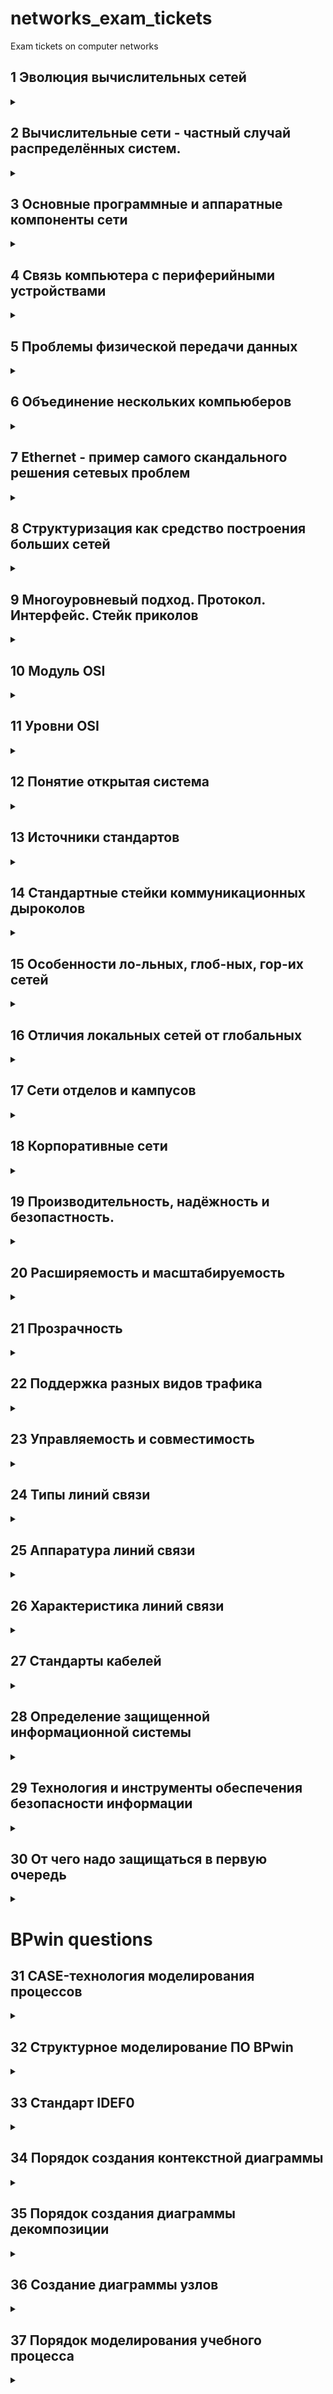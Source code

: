 # networks_exam_tickets
Exam tickets on computer networks


## 1 Эволюция вычислительных сетей 
<details> 
  <summary></summary>
  <!-- <ul>
     <li> <b>Пакетная обработка на базе мейнфреймов</b> - Пользователи подготавливали перфокарты, содержащие данные и программы и передавали их в вычислительный центр. Вводили их в комьютер специально обученные люди - операторы. Распечатанные результаты пользователь обычно получал уже на следующий день. 
    </li>
    <li> <b>Многотерминальные системы</b> -  </li>
    <li> <b>Первые локальные сети</b> - В начале 70-x </li>
    <li> <b>ARPANET</b> </li> 
  </ul> -->
  Концепция вычислительных сетей является логическим результатом эволюции компьютерной технологии. Первые компьютеры 50-х годов - большие, громоздкие и дорогие - предназначались для очень небольшого числа избранных пользователей. Часто эти монстры занимали целые здания. Такие компьютеры не были предназначены для интерактивной работы пользователя, а использовались в режиме пакетной обработки. 
  
    
  
</details>


## 2 Вычислительные сети - частный случай распределённых систем.
<details> 
  <summary></summary>
  <p>Компьютерные сети относятся к распределенным (или децентрализованным) вычислительным системам. Поскольку основным признаком распределенной вычислительной системы является наличие нескольких центров обработки данных, то наряду с компьютерными сетями к распределенным системам относят также мультипроцессорные компьютеры и многомашинные вычислительные комплексы. 
  </p>
</details>


## 3 Основные программные и аппаратные компоненты сети
<details> 
  <summary></summary>
  <ul>
    <li> <b>программные</b> перечисление с описанием решаемых проблем </li>
    <li> <b>аппаратные</b> - перечисление с описанием решаемых проблем </li>
  </ul>
  
  Компьютерная сеть - это сложный комплекс взаимосвязанных и согласованно функционирующих программных и аппаратных компонентов.

  Изучение сети в целом предполагает знание принципов работы ее отдельных элементов: 
  <ul>
    <li> компьютеров; </li>
    <li> коммуникационного оборудования; </li>
    <li> операционных систем; </li>
    <li> сетевых приложений. </li>
  </ul>
  

Весь комплекс программно-аппаратных средств сети может быть описан многослойной моделью. 
  <ul>
    <li>В основе любой сети лежит аппаратный слой стандартизованных компьютерных платформ, т.е. система конечного пользователя сети, в качестве которого может выступать компьютер или терминальное устройство.
    </li>
    <li>Второй слой - это коммуникационное оборудование. Хотя компьютеры и являются центральными элементами обработки данных в сетях, в последнее время не менее важную роль стали играть коммуникационные устройства.
    </li>
    <li>Третьим слоем, образующим программную платформу сети, являются операционные системы (ОС). От того, какие концепции управления локальными и распределенными ресурсами положены в основу сетевой ОС, зависит эффективность работы всей сети.
    </li>
    <li>Самым верхним слоем сетевых средств являются различные сетевые приложения, такие как сетевые базы данных, почтовые системы, средства архивирования данных, системы автоматизации коллективной работы и др 
    </li>
  </ul>
</details>


## 4 Связь компьютера с периферийными устройствами
<details> 
  <summary></summary>
  <ul>
    <li> <b>интерфесы, адаптеры, контроллеры</b> </li>
    <li> <b>как обеспечивается безопасноть</b> </li>  
    <li> <b>как обеспечивается целостность</b> </li>
    <li> <b>ОТВЕТ</b> - перечисление с описанием решаемых проблем </li>
  </ul>
  
  <p>Для обмена данными между компьютером и периферийным устройством (ПУ) в компьютере предусмотрен внешний интерфейс.</p>
  <p>Интерфейс реализуется со стороны компьютера совокупностью аппаратных и программных средств: контроллером ПУ и специальной программой, управляющей этим контроллером, которую часто называют драйвером соответствующего периферийного устройства.</p>
  <p>Со стороны ПУ интерфейс чаще всего реализуется аппаратным устройством управления, хотя встречаются и программно-управляемые периферийные устройства.</p>
  <p>Программа, выполняемая процессором, может обмениваться данными с помощью команд ввода/вывода с любыми модулями, подключенными к внутренней шине компьютера, в том числе и с контроллерами ПУ.</p>
</details>


## 5 Проблемы физической передачи данных

<details> 
  <summary></summary>
  <ul>
    <li> <b></b> </li>
    <li> <b></b> </li>
    <li> <b></b> </li>
  </ul>
</details>

## 6 Объединение нескольких компьюберов
<details> 
  <summary></summary>
  <ul>
    <li> <b></b> </li>
    <li> <b></b> </li>
    <li> <b></b> </li>
  </ul>
</details>

## 7 Ethernet - пример самого скандального решения сетевых проблем
<details> 
  <summary></summary>
  <ul>
    <li> <b></b>  </li>
    <li> <b></b></li>
    <li> <b></b></li>
  </ul>
</details>

## 8 Структуризация как средство построения больших сетей
<details> 
  <summary></summary>
  <ul>
    <li> <b></b> </li>
    <li> <b></b></li>
    <li> <b></b></li>
  </ul>
</details>

## 9 Многоуровневый подход. Протокол. Интерфейс. Стейк приколов
<details> 
  <summary></summary>
  <ul>
    <li> <b></b> </li>
    <li> <b></b></li>
    <li> <b></b></li>
  </ul>
</details>

## 10 Модуль OSI
<details> 
  <summary></summary>
  <ul>
    <li> <b></b> </li>
    <li> <b></b></li>
    <li> <b></b></li>
  </ul>
</details>

## 11 Уровни OSI
<details> 
  <summary></summary>
  <ul>
    <li> <b></b> </li>
    <li> <b></b></li>
    <li> <b></b></li>
  </ul>
</details>

## 12 Понятие открытая система
<details> 
  <summary></summary>
  <ul>
    <li> <b></b> </li>
    <li> <b></b></li>
    <li> <b></b></li>
  </ul>
</details>

## 13 Источники стандартов
<details> 
  <summary></summary>
  <ul>
    <li> <b></b> </li>
    <li> <b></b></li>
    <li> <b></b></li>
  </ul>
</details>

## 14 Стандартные стейки коммуникационных дыроколов
<details> 
  <summary></summary>
  <ul>
    <li> <b></b> </li>
    <li> <b></b></li>
    <li> <b></b></li>
  </ul>
</details>

## 15 Особенности ло-льных, глоб-ных, гор-их сетей
<details> 
  <summary></summary>
  <ul>
    <li> <b></b> </li>
    <li> <b></b></li>
    <li> <b></b></li>
  </ul>
</details>

## 16 Отличия локальных сетей от глобальных
<details> 
  <summary></summary>
  <ul>
    <li> <b></b> </li>
    <li> <b></b></li>
    <li> <b></b></li>
  </ul>
</details>

## 17 Сети отделов и кампусов
<details> 
  <summary></summary>
  <ul>
    <li> <b></b> </li>
    <li> <b></b></li>
    <li> <b></b></li>
  </ul>
</details>

## 18 Корпоративные сети
<details> 
  <summary></summary>
  <ul>
    <li> <b></b> </li>
    <li> <b></b></li>
    <li> <b></b></li>
  </ul>
</details>

## 19 Производительность, надёжность и безопастность.
<details> 
  <summary></summary>
  <ul>
    <li> <b></b> </li>
    <li> <b></b></li>
    <li> <b></b></li>
  </ul>
</details>

## 20 Расширяемость и масштабируемость
<details> 
  <summary></summary>
  <ul>
    <li> <b></b> </li>
    <li> <b></b></li>
    <li> <b></b></li>
  </ul>
</details>

## 21 Прозрачность
<details> 
  <summary></summary>
  <ul>
    <li>Понятность/открытость системы для юзверей<b></b> </li>
    <li> <b></b></li>
    <li> <b></b></li>
  </ul>
</details>

## 22 Поддержка разных видов трафика
<details> 
  <summary></summary>
  <ul>
    <li>наркотрафик<b></b> </li>
    <li>дорожный трафик<b></b></li>
    <li> <b></b></li>
  </ul>
</details>

## 23 Управляемость и совместимость
<details> 
  <summary></summary>
  <ul>
    <li> <b></b> </li>
    <li> <b></b></li>
    <li> <b></b></li>
  </ul>
</details>

## 24 Типы линий связи
<details> 
  <summary></summary>
  <ul>
    <li> <b></b> </li>
    <li> <b></b></li>
    <li> <b></b></li>
  </ul>
</details>

## 25 Аппаратура линий связи
<details> 
  <summary></summary>
  <ul>
    <li> <b></b></li> 
    <li> <b></b></li>
    <li> <b></b></li>
  </ul>
</details>

## 26 Характеристика линий связи
<details> 
  <summary></summary>
  <ul>
    <li> <b></b></li> 
    <li> <b></b></li>
    <li> <b></b></li>
  </ul>
</details>

## 27 Стандарты кабелей
<details> 
  <summary></summary>
  <ul>
    <li> <b></b> </li>
    <li> <b></b></li>
    <li> <b></b></li>
  </ul>
</details>

## 28 Определение защищенной информационной системы
<details> 
  <summary></summary>
  <ul>
    <li> <b></b></li> 
    <li> <b></b></li>
    <li> <b></b></li>
  </ul>
</details>

## 29 Технология и инструменты обеспечения безопасности информации
<details> 
  <summary></summary>
  <ul>
    <li> <b></b></li> 
    <li> <b></b></li>
    <li> <b></b></li>
  </ul>
</details>

## 30 От чего надо защищаться в первую очередь
<details> 
  <summary></summary>
  <ul>
    <li> <b></b></li> 
    <li> <b></b></li>
    <li> <b></b></li>
  </ul>
</details>

# BPwin questions

## 31 CASE-технология моделирования процессов
<details> 
  <summary></summary>
  <ul>
    <li> <b></b> </li>
    <li> <b></b></li>
    <li> <b></b></li>
  </ul>
</details>

## 32 Структурное моделирование ПО BPwin
<details> 
  <summary></summary>
  <ul>
    <li> <b></b> </li>
    <li> <b></b></li>
    <li> <b></b></li>
  </ul>
</details>

## 33 Стандарт IDEF0
<details> 
  <summary></summary>
  <ul>
    <li> <b></b></li> 
    <li> <b></b></li>
    <li> <b></b></li>
  </ul>
</details>

## 34 Порядок создания контекстной диаграммы
<details> 
  <summary></summary>
  <ul>
    <li> <b></b> </li>
    <li> <b></b></li>
    <li> <b></b></li>
  </ul>
</details>

## 35 Порядок создания диаграммы декомпозиции
<details> 
  <summary></summary>
  <ul>
    <li> <b></b> </li>
    <li> <b></b></li>
    <li> <b></b></li>
  </ul>
</details>

## 36 Создание диаграммы узлов
<details> 
  <summary></summary>
  <ul>
    <li> <b></b> </li>
    <li> <b></b></li>
    <li> <b></b></li>
  </ul>
</details>

## 37 Порядок моделирования учебного процесса
<details> 
  <summary></summary>
  <ul>
    <li> <b></b> </li>
    <li> <b></b></li>
    <li> <b></b></li>
  </ul>
</details>
